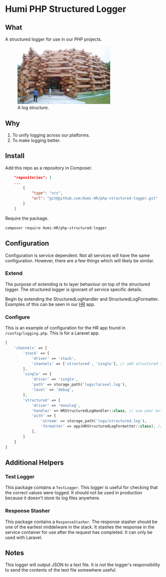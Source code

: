 # Humi PHP Structured Logger

## What

A structured logger for use in our PHP projects.

<figure>
    <img width="300" src="structured-logger.jpg"
         alt="log structure">
    <figcaption>A log structure.</figcaption>
</figure>

## Why

1. To unify logging across our platforms.
1. To make logging better.

## Install

Add this repo as a repository in Composer.

```json
    "repositories": [
    ...
        {
            "type": "vcs",
            "url": "git@github.com:Humi-HR/php-structured-logger.git"
        }
    ]
```

Require the package.

```bash
composer require Humi-HR/php-structured-logger
```

## Configuration

Configuration is service dependent. Not all services will have the same configuration. However, there are a few things which will likely be similar.

### Extend

The purpose of extending is to layer behaviour on top of the structured logger. The structured logger is ignorant of service specific details.

Begin by extending the StructuredLogHandler and StructuredLogFormatter. Examples of this can be seen in our [HR](https://github.com/Humi-HR/application) app.

### Configure

This is an example of configuration for the HR app found in `/config/logging.php`. This is for a Laravel app.

```php
[
    'channels' => [
        'stack' => [
            'driver' => 'stack',
            'channels' => ['structured', 'single'], // add structured to stack
        ],
        'single' => [
            'driver' => 'single',
            'path' => storage_path('logs/laravel.log'),
            'level' => 'debug',
        ],
        'structured' => [
            'driver' => 'monolog',
            'handler' => HRStructuredLogHandler::class, // use your extended handler
            'with' => [
                'stream' => storage_path('logs/structured.log'),
                'formatter' => app(HRStructuredLogFormatter::class), // use your extended formatter
            ],
        ]
    ]
]
```

## Additional Helpers

### Test Logger

This package contains a `TestLogger`. This logger is useful for checking that the correct values were logged. It should not be used in production because it doesn't store its log files anywhere.

### Response Stasher

This package contains a `ResponseStasher`. The response stasher should be one of the earliest middelware in the stack. It stashes the response in the service container for use after the request has completed. It can only be used with Laravel.

## Notes

This logger will output JSON to a text file. It is not the logger's responsibility to send the contents of the text file somewhere useful.
